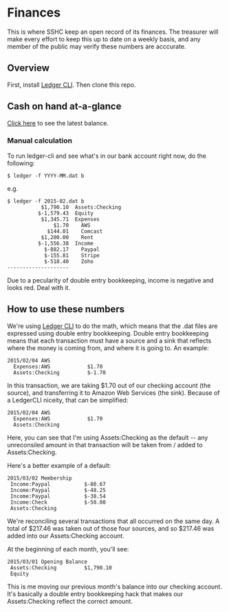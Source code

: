 # Finances
This is where SSHC keep an open record of its finances. The treasurer will make every effort to keep this up to date on a weekly basis, and any member of the public may verify these numbers are acccurate.

## Overview

First, install [Ledger CLI](http://www.ledger-cli.org/). Then clone this repo.

## Cash on hand at-a-glance

[Click here](https://github.com/sshchicago/finances/blob/master/cash.txt) to see the latest balance. 

### Manual calculation

To run ledger-cli and see what's in our bank account right now, do the following:

    $ ledger -f YYYY-MM.dat b

e.g.

    $ ledger -f 2015-02.dat b
               $1,790.10  Assets:Checking
              $-1,579.43  Equity
               $1,345.71  Expenses
                   $1.70    AWS
                 $144.01    Comcast
               $1,200.00    Rent
              $-1,556.38  Income
                $-882.17    Paypal
                $-155.81    Stripe
                $-518.40    Zoho
    --------------------

Due to a pecularity of double entry bookkeeping, income is negative and looks red. Deal with it.

## How to use these numbers

We're using [Ledger CLI](http://www.ledger-cli.org/) to do the math, which means that the .dat files are expressed using double entry bookkeeping. 
Double entry bookkeeping means that each transaction must have a source and a sink that reflects where the money is coming
from, and where it is going to. An example:

    2015/02/04 AWS
      Expenses:AWS            $1.70
      Assets:Checking         $-1.70

In this transaction, we are taking $1.70 out of our checking account (the source), and transferring it to Amazon Web Services (the sink).
Because of a LedgerCLI niceity, that can be simplified:

    2015/02/04 AWS
      Expenses:AWS            $1.70
      Assets:Checking
    
Here, you can see that I'm using Assets:Checking as the default -- any unreconsiled amount in that transaction will be taken from / added to Assets:Checking.

Here's a better example of a default:

    2015/03/02 Membership
     Income:Paypal           $-80.67
     Income:Paypal           $-48.25
     Income:Paypal           $-38.54
     Income:Check            $-50.00
     Assets:Checking

We're reconciling several transactions that all occurred on the same day. A total of $217.46 was taken out of those four
sources, and so $217.46 was added into our Assets:Checking account.

At the beginning of each month, you'll see:

    2015/03/01 Opening Balance
     Assets:Checking         $1,790.10
     Equity

This is me moving our previous month's balance into our checking account. It's basically a double entry bookkeeping hack
that makes our Assets:Checking reflect the correct amount. 
